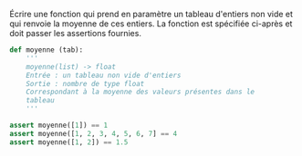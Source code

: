 Écrire une fonction qui prend en paramètre un tableau d'entiers non vide et qui renvoie la
moyenne de ces entiers. La fonction est spécifiée ci-après et doit passer les assertions
fournies.

```python
def moyenne (tab):
    '''
    moyenne(list) -> float
    Entrée : un tableau non vide d'entiers
    Sortie : nombre de type float
    Correspondant à la moyenne des valeurs présentes dans le
    tableau
    '''

assert moyenne([1]) == 1
assert moyenne([1, 2, 3, 4, 5, 6, 7] == 4
assert moyenne([1, 2]) == 1.5
```
